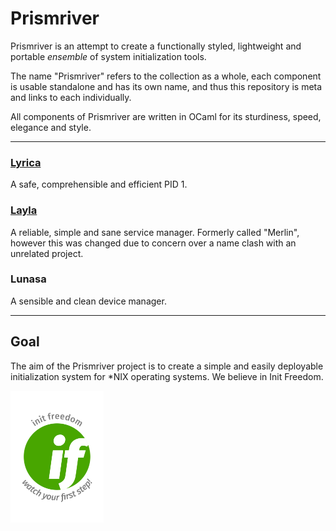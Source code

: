 # Prismriver
Prismriver is an attempt to create a functionally styled, lightweight and portable _ensemble_ of system initialization tools.

The name "Prismriver" refers to the collection as a whole, each component is usable standalone and has its own name, and thus this repository 
is meta and links to each individually.

All components of Prismriver are written in OCaml for its sturdiness, speed, elegance and style.

----

### [Lyrica](https://github.com/rxse/lyrica)
A safe, comprehensible and efficient PID 1.

### [Layla](https://github.com/rxse/layla)
A reliable, simple and sane service manager. Formerly called "Merlin", however this was changed due to concern over a name clash with an unrelated project.

### Lunasa
A sensible and clean device manager.

---
## Goal
The aim of the Prismriver project is to create a simple and easily deployable initialization system for *NIX operating systems.
We believe in Init Freedom.

<img src="img/if-big.png" height="211" width="149">
